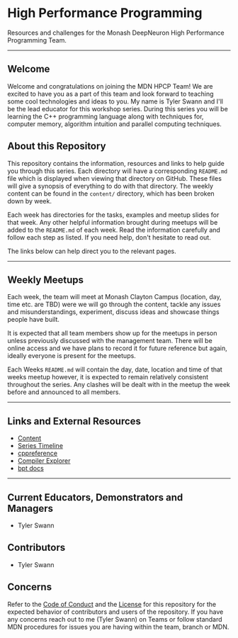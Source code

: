 # High Performance Programming

Resources and challenges for the Monash DeepNeuron High Performance Programming Team.

---

## Welcome

Welcome and congratulations on joining the MDN HPCP Team! We are excited to have you as a part of this team and look forward to teaching some cool technologies and ideas to you. My name is Tyler Swann and I'll be the lead educator for this workshop series. During this series you will be learning the C++ programming language along with techniques for, computer memory, algorithm intuition and parallel computing techniques.

## About this Repository

This repository contains the information, resources and links to help guide you through this series. Each directory will have a corresponding `README.md` file which is displayed when viewing that directory on GitHub. These files will give a synopsis of everything to do with that directory. The weekly content can be found in the `content/` directory, which has been broken down by week.

Each week has directories for the tasks, examples and meetup slides for that week. Any other helpful information brought during meetups will be added to the `README.md` of each week. Read the information carefully and follow each step as listed. If you need help, don't hesitate to read out.

The links below can help direct you to the relevant pages.

---

## Weekly Meetups

Each week, the team will meet at Monash Clayton Campus (location, day, time etc. are TBD) were we will go through the content, tackle any issues and misunderstandings, experiment, discuss ideas and showcase things people have built.

It is expected that all team members show up for the meetups in person unless previously discussed with the management team. There will be online access and we have plans to record it for future reference but again, ideally everyone is present for the meetups.

Each Weeks `README.md` will contain the day, date, location and time of that weeks meetup however, it is expected to remain relatively consistent throughout the series. Any clashes will be dealt with in the meetup the week before and announced to all members.

---

## Links and External Resources

- [Content](/content/README.md)
- [Series Timeline](https://oraqlle.notion.site/4421929e24944bcfa4f3a771fb322a2b?v=924159b3db754c988d74bb9e31c436db)
- [cppreference](https://en.cppreference.com/w/Main_Page)
- [Compiler Explorer](https://www.godbolt.org/)
- [bpt docs](https://bpt.pizza/docs/latest/index.html)

---

## Current Educators, Demonstrators and Managers

- Tyler Swann

## Contributors

- Tyler Swann

## Concerns

Refer to the [Code of Conduct](/CODE_OF_CONDUCT.md) and the [License](/LICENSE) for this repository for the expected behavior of contributors and users of the repository. If you have any concerns reach out to me (Tyler Swann) on Teams or follow standard MDN procedures for issues you are having within the team, branch or MDN.
